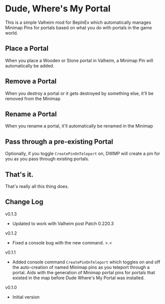 # Dude, Where's My Portal

This is a simple Valheim mod for BepInEx which automatically manages Minimap Pins for portals based on what you do with portals in the game world.

## Place a Portal

When you place a Wooden or Stone portal in Valheim, a Minimap Pin will automatically be added.

## Remove a Portal

When you destroy a portal or it gets destroyed by something else, it'll be removed from the Minimap

## Rename a Portal

When you rename a portal, it'll automatically be renamed in the Minimap

## Pass through a pre-existing Portal

Optionally, if you toggle `CreatePinOnTeleport` on, DWMP will create a pin for you as you pass through existing portals.

## That's it.

That's really all this thing does.

## Change Log
v0.1.3
- Updated to work with Valheim post Patch 0.220.3

v0.1.2
- Fixed a console bug with the new command. >.<

v0.1.1
- Added console command `CreatePinOnTeleport` which toggles on and off the auto-creation of named Minimap pins as you teleport through a portal. Aids with the generation of Minimap portal pins for portals that existed in the map before Dude Where's My Portal was installed.

v0.1.0
- Initial version